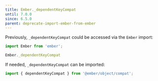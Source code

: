 ```yaml
---
title: Ember._dependentKeyCompat
until: 7.0.0
since: 6.5.0
parent: deprecate-import-ember-from-ember
---
```



Previously, `_dependentKeyCompat` could be accessed via the `Ember` import:
```js
import Ember from 'ember';

Ember._dependentKeyCompat
```

If needed, `_dependentKeyCompat` can be imported:
```js
import { dependentKeyCompat } from '@ember/object/compat';
```
